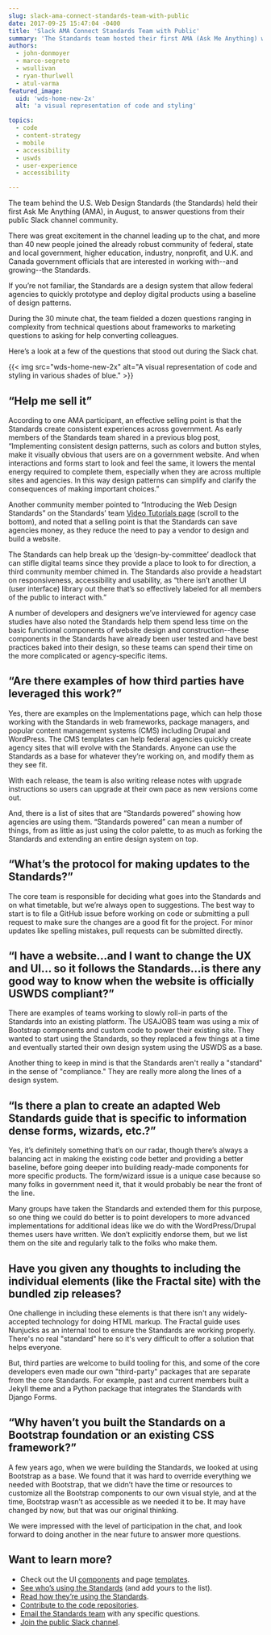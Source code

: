 ```yaml
---
slug: slack-ama-connect-standards-team-with-public
date: 2017-09-25 15:47:04 -0400
title: 'Slack AMA Connect Standards Team with Public'
summary: 'The Standards team hosted their first AMA (Ask Me Anything) with the public in August. Here’s a breakdown of the big topics discussed during the chat.'
authors:
  - john-donmoyer
  - marco-segreto
  - wsullivan
  - ryan-thurlwell
  - atul-varma
featured_image:
  uid: 'wds-home-new-2x'
  alt: 'a visual representation of code and styling'

topics:
  - code
  - content-strategy
  - mobile
  - accessibility
  - uswds
  - user-experience
  - accessibility

---
```


The team behind the U.S. Web Design Standards (the Standards) held their first Ask Me Anything (AMA), in August, to answer questions from their public Slack channel community.

There was great excitement in the channel leading up to the chat, and more than 40 new people joined the already robust community of federal, state and local government, higher education, industry, nonprofit, and U.K. and Canada government officials that are interested in working with--and growing--the Standards.

If you’re not familiar, the Standards are a design system that allow federal agencies to quickly prototype and deploy digital products using a baseline of design patterns.

During the 30 minute chat, the team fielded a dozen questions ranging in complexity from technical questions about frameworks to marketing questions to asking for help converting colleagues.

Here’s a look at a few of the questions that stood out during the Slack chat.

{{< img src="wds-home-new-2x" alt="A visual representation of code and styling in various shades of blue." >}}

## “Help me sell it”

According to one AMA participant, an effective selling point is that the Standards create consistent experiences across government. As early members of the Standards team shared in a previous blog post, “Implementing consistent design patterns, such as colors and button styles, make it visually obvious that users are on a government website. And when interactions and forms start to look and feel the same, it lowers the mental energy required to complete them, especially when they are across multiple sites and agencies. In this way design patterns can simplify and clarify the consequences of making important choices.”

Another community member pointed to “Introducing the Web Design Standards” on the Standards’ team [Video Tutorials page](https://designsystem.digital.gov/documentation/video-tutorials/) (scroll to the bottom), and noted that a selling point is that the Standards can save agencies money, as they reduce the need to pay a vendor to design and build a website.

The Standards can help break up the ‘design-by-committee’ deadlock that can stifle digital teams since they provide a place to look to for direction, a third community member chimed in. The Standards also provide a headstart on responsiveness, accessibility and usability, as “there isn’t another UI (user interface) library out there that’s so effectively labeled for all members of the public to interact with.”

A number of developers and designers we’ve interviewed for agency case studies have also noted the Standards help them spend less time on the basic functional components of website design and construction--these components in the Standards have already been user tested and have best practices baked into their design, so these teams can spend their time on the more complicated or agency-specific items.

## “Are there examples of how third parties have leveraged this work?”

Yes, there are examples on the Implementations page, which can help those working with the Standards in web frameworks, package managers, and popular content management systems (CMS) including Drupal and WordPress. The CMS templates can help federal agencies quickly create agency sites that will evolve with the Standards.  Anyone can use the Standards as a base for whatever they’re working on, and modify them as they see fit.

With each release, the team is also writing release notes with upgrade instructions so users can upgrade at their own pace as new versions come out.

And, there is a list of sites that are “Standards powered” showing how agencies are using them. “Standards powered” can mean a number of things, from as little as just using the color palette, to as much as forking the Standards and extending an entire design system on top.

## “What’s the protocol for making updates to the Standards?”

The core team is responsible for deciding what goes into the Standards and on what timetable, but we’re always open to suggestions. The best way to start is to file a GitHub issue before working on code or submitting a pull request to make sure the changes are a good fit for the project. For minor updates like spelling mistakes, pull requests can be submitted directly.

## “I have a website...and I want to change the UX and UI... so it follows the Standards...is there any good way to know when the website is officially USWDS compliant?”

There are examples of teams working to slowly roll-in parts of the Standards into an existing platform. The USAJOBS team was using a mix of Bootstrap components and custom code to power their existing site. They wanted to start using the Standards, so they replaced a few things at a time and eventually started their own design system using the USWDS as a base.

Another thing to keep in mind is that the Standards aren't really a "standard" in the sense of "compliance." They are really more along the lines of a design system.

## “Is there a plan to create an adapted Web Standards guide that is specific to information dense forms, wizards, etc.?”

Yes, it’s definitely something that’s on our radar, though there’s always a balancing act in making the existing code better and providing a better baseline, before going deeper into building ready-made components for more specific products. The form/wizard issue is a unique case because so many folks in government need it, that it would probably be near the front of the line.

Many groups have taken the Standards and extended them for this purpose, so one thing we could do better is to point developers to more advanced implementations for additional ideas like we do with the WordPress/Drupal themes users have written.  We don’t explicitly endorse them, but we list them on the site and regularly talk to the folks who make them.


## Have you given any thoughts to including the individual elements (like the Fractal site) with the bundled zip releases?

One challenge in including these elements is that there isn't any widely-accepted technology for doing HTML markup. The Fractal guide uses Nunjucks as an internal tool to ensure the Standards are working properly. There's no real "standard" here so it's very difficult to offer a solution that helps everyone.

But, third parties are welcome to build tooling for this, and some of the core developers even made our own "third-party" packages that are separate from the core Standards. For example, past and current members built a Jekyll theme and a Python package that integrates the Standards with Django Forms.

## “Why haven’t you built the Standards on a Bootstrap foundation or an existing CSS framework?”

A few years ago, when we were building the Standards, we looked at using Bootstrap as a base. We found that it was hard to override everything we needed with Bootstrap, that we didn’t have the time or resources to customize all the Bootstrap components to our own visual style, and at the time,  Bootstrap wasn’t as accessible as we needed it to be. It may have changed by now, but that was our original thinking.

We were impressed with the level of participation in the chat, and look forward to doing another in the near future to answer more questions.

## Want to learn more?

* Check out the UI [components](https://designsystem.digital.gov/components/overview/) and page [templates](https://designsystem.digital.gov/templates/).
* [See who’s using the Standards](https://designsystem.digital.gov/documentation/showcase/) (and add yours to the list).
* [Read how they’re using the Standards](https://designsystem.digital.gov/about/updates/).
* [Contribute to the code repositories](https://designsystem.digital.gov/about/contribute/).
* [Email the Standards team](mailto:uswds@gsa.gov) with any specific questions.
* [Join the public Slack channel](https://designsystem.digital.gov/about/community/).
